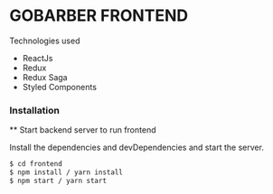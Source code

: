 # GOBARBER FRONTEND

Technologies used

  - ReactJs
  - Redux
  - Redux Saga
  - Styled Components

### Installation

** Start backend server to run frontend

Install the dependencies and devDependencies and start the server.

```sh
$ cd frontend
$ npm install / yarn install
$ npm start / yarn start
```